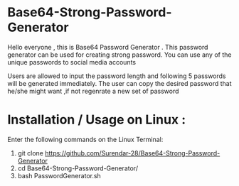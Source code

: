 # Base64-Strong-Password-Generator
Hello everyone , this is Base64 Password Generator . This password generator can be used for creating strong password. You can use any of the unique passwords to social media accounts

Users are allowed to input the password length and following 5 passwords will be generated immediately.
The user can copy the desired password that he/she might want ,if not regenrate a new set of password

# Installation / Usage on Linux :

Enter the following commands on the Linux Terminal: 

 1) git clone https://github.com/Surendar-28/Base64-Strong-Password-Generator
 2) cd Base64-Strong-Password-Generator/
 3) bash PasswordGenerator.sh
